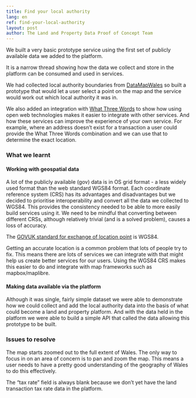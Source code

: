 ```yaml
---
title: Find your local authority
lang: en
ref: find-your-local-authority
layout: post
author: The Land and Property Data Proof of Concept Team
---
```


We built a very basic prototype service using the first set of publicly available data we added to the platform.

It is a narrow thread showing how the data we collect and store in the platform can be consumed and used in services.

We had collected local authority boundaries from [DataMapWales](https://datamap.gov.wales/) so built a prototype that would let a user select a point on the map and the service would work out which local authority it was in.

We also added an integration with [What Three Words](https://what3words.com/pretty.needed.chill) to show how using open web technologies makes it easier to integrate with other services. And how these services can improve the experience of your own service. For example, where an address doesn’t exist for a transaction a user could provide the What Three Words combination and we can use that to determine the exact location.

### What we learnt

#### Working with geospatial data

A lot of the publicly available (gov) data is in OS grid format - a less widely used format than the web standard WGS84 format. Each coordinate reference system (CRS) has its advantages and disadvantages but we decided to prioritise interoperability and convert all the data we collected to WGS84. This provides the consistency needed to be able to more easily build services using it. We need to be mindful that converting between different CRSs, although relatively trivial (and is a solved problem), causes a loss of accuracy.

The [GOVUK standard for exchange of location point](https://www.gov.uk/government/publications/open-standards-for-government/exchange-of-location-point) is WGS84.

Getting an accurate location is a common problem that lots of people try to fix. This means there are lots of services we can integrate with that might help us create better services for our users. Using the WGS84 CRS makes this easier to do and integrate with map frameworks such as mapbox/maplibre.

#### Making data available via the platform

Although it was single, fairly simple dataset we were able to demonstrate how we could collect and add the local authority data into the basis of what could become a land and property platform. And with the data held in the platform we were able to build a simple API that called the data allowing this prototype to be built.

### Issues to resolve

The map starts zoomed out to the full extent of Wales. The only way to focus in on an area of concern is to pan and zoom the map. This means a user needs to have a pretty good understanding of the geography of Wales to do this effectively.

The “tax rate” field is always blank because we don’t yet have the land transaction tax rate data in the platform.
